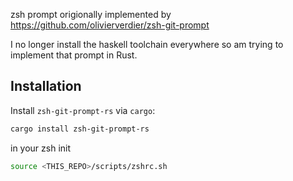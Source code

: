 zsh prompt origionally implemented by https://github.com/olivierverdier/zsh-git-prompt

I no longer install the haskell toolchain everywhere so am trying to implement that prompt in Rust.


## Installation

Install `zsh-git-prompt-rs` via `cargo`:

```bash
cargo install zsh-git-prompt-rs
```

in your zsh init

```zsh
source <THIS_REPO>/scripts/zshrc.sh
```
